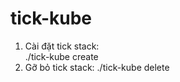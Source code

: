 # tick-kube
1. Cài đặt tick stack:  
  ./tick-kube create
2. Gỡ bỏ tick stack: 
  ./tick-kube delete
